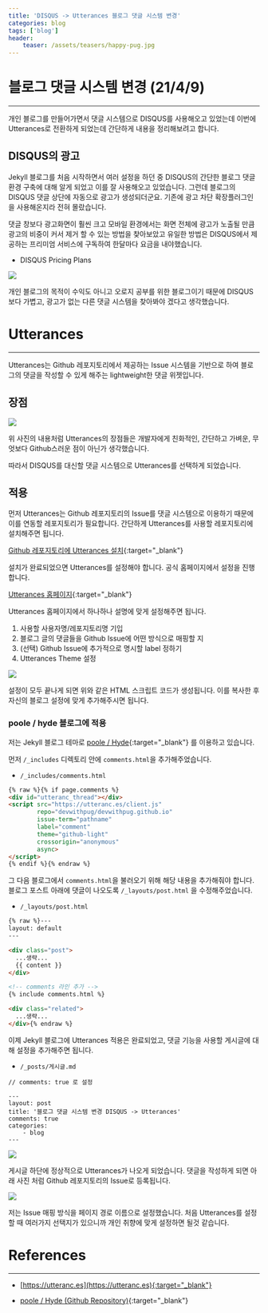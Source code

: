 ```yaml
---
title: 'DISQUS -> Utterances 블로그 댓글 시스템 변경'
categories: blog
tags: ['blog']
header:
    teaser: /assets/teasers/happy-pug.jpg
---
```


# 블로그 댓글 시스템 변경 (21/4/9)

- - -

개인 블로그를 만들어가면서 댓글 시스템으로 DISQUS를 사용해오고 있었는데 이번에 Utterances로 전환하게 되었는데 간단하게 내용을 정리해보려고 합니다.

## DISQUS의 광고

Jekyll 블로그를 처음 시작하면서 여러 설정을 하던 중 DISQUS의 간단한 블로그 댓글 환경 구축에 대해 알게 되었고 이를 잘 사용해오고 있었습니다. 그런데 블로그의 DISQUS 댓글 상단에 자동으로 광고가 생성되더군요. 기존에 광고 차단 확장플러그인을 사용해온지라 전혀 몰랐습니다.

댓글 창보다 광고화면이 훨씬 크고 모바일 환경에서는 화면 전체에 광고가 노출될 만큼 광고의 비중이 커서 제거 할 수 있는 방법을 찾아보았고 유일한 방법은 DISQUS에서 제공하는 프리미엄 서비스에 구독하여 한달마다 요금을 내야했습니다.

* DISQUS Pricing Plans

![](https://user-images.githubusercontent.com/69145799/114167833-6b41f580-996a-11eb-8db7-26fd6a5975d6.png)

개인 블로그의 목적이 수익도 아니고 오로지 공부를 위한 블로그이기 때문에 DISQUS보다 가볍고, 광고가 없는 다른 댓글 시스템을 찾아봐야 겠다고 생각했습니다.

# Utterances

- - -

Utterances는 Github 레포지토리에서 제공하는 Issue 시스템을 기반으로 하여 블로그의 댓글을 작성할 수 있게 해주는 lightweight한 댓글 위젯입니다.

## 장점

![](https://user-images.githubusercontent.com/69145799/114168229-ee634b80-996a-11eb-990a-58f93bce88e9.png)

위 사진의 내용처럼 Utterances의 장점들은 개발자에게 친화적인, 간단하고 가벼운, 무엇보다 Github스러운 점이 아닌가 생각했습니다.

따라서 DISQUS를 대신할 댓글 시스템으로 Utterances를 선택하게 되었습니다.

## 적용

먼저 Utterances는 Github 레포지토리의 Issue를 댓글 시스템으로 이용하기 때문에 이를 연동할 레포지토리가 필요합니다. 간단하게 Utterances를 사용할 레포지토리에 설치해주면 됩니다.

[Github 레포지토리에 Utterances 설치](https://github.com/apps/utterances){:target="_blank"}

설치가 완료되었으면 Utterances를 설정해야 합니다. 공식 홈페이지에서 설정을 진행합니다.

[Utterances 홈페이지](https://utteranc.es){:target="_blank"}

Utterances 홈페이지에서 하나하나 설명에 맞게 설정해주면 됩니다.

1. 사용할 사용자명/레포지토리명 기입
2. 블로그 글의 댓글들을 Github Issue에 어떤 방식으로 매핑할 지
3. (선택) Github Issue에 추가적으로 명시할 label 정하기
4. Utterances Theme 설정

![](https://user-images.githubusercontent.com/69145799/114169316-5d8d6f80-996c-11eb-9446-1444acce72ff.png)

설정이 모두 끝나게 되면 위와 같은 HTML 스크립트 코드가 생성됩니다. 이를 복사한 후 자신의 블로그 설정에 맞게 추가해주시면 됩니다.

### poole / hyde 블로그에 적용

저는 Jekyll 블로그 테마로 [poole / Hyde](https://github.com/poole/hyde){:target="_blank"} 를 이용하고 있습니다.

먼저 `/_includes` 디렉토리 안에 `comments.html`을 추가해주었습니다.

* `/_includes/comments.html`

```html
{% raw %}{% if page.comments %}
<div id="utteranc_thread"></div>
<script src="https://utteranc.es/client.js"
        repo="devwithpug/devwithpug.github.io"
        issue-term="pathname"
        label="comment"
        theme="github-light"
        crossorigin="anonymous"
        async>
</script>
{% endif %}{% endraw %}
```

그 다음 블로그에서 `comments.html`을 불러오기 위해 해당 내용을 추가해줘야 합니다. 블로그 포스트 아래에 댓글이 나오도록 `/_layouts/post.html` 을 수정해주었습니다.

* `/_layouts/post.html`

```html
{% raw %}---
layout: default
---

<div class="post">
  ...생략...
  {{ content }}
</div>

<!-- comments 라인 추가 -->
{% include comments.html %}

<div class="related">
  ...생략...
</div>{% endraw %}
```

이제 Jekyll 블로그에 Utterances 적용은 완료되었고, 댓글 기능을 사용할 게시글에 대해 설정을 추가해주면 됩니다.

* `/_posts/게시글.md`

```
// comments: true 로 설정

---
layout: post
title: '블로그 댓글 시스템 변경 DISQUS -> Utterances'
comments: true 
categories:
    - blog
---
```

![](https://user-images.githubusercontent.com/69145799/114171119-cfff4f00-996e-11eb-96ae-20e6355f9f8d.png)

게시글 하단에 정상적으로 Utterances가 나오게 되었습니다. 댓글을 작성하게 되면 아래 사진 처럼 Github 레포지토리의 Issue로 등록됩니다.

![](https://user-images.githubusercontent.com/69145799/114171313-118ffa00-996f-11eb-9acc-ecc0832d59fd.png)

저는 Issue 매핑 방식을 페이지 경로 이름으로 설정했습니다. 처음 Utterances를 설정 할 때 여러가지 선택지가 있으니까 개인 취향에 맞게 설정하면 될것 같습니다.

# References

- - -

* [https://utteranc.es](https://utteranc.es){:target="_blank"}

* [poole / Hyde (Github Repository)](https://github.com/poole/hyde){:target="_blank"}